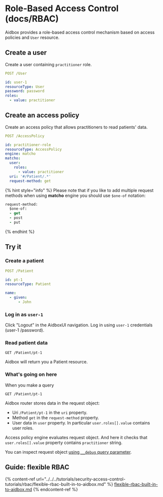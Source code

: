 # Role-Based Access Control (docs/RBAC)

Aidbox provides a role-based access control mechanism based on access policies and `User` resource.

## Create a user

Create a user containing `practitioner` role.

```yaml
POST /User

id: user-1
resourceType: User
password: password
roles: 
  - value: practitioner
```

## Create an access policy

Create an access policy that allows practitioners to read patients' data.

```yaml
POST /AccessPolicy

id: practitioner-role
resourceType: AccessPolicy
engine: matcho
matcho:
  user:
    roles:
      - value: practitioner
  uri: '#/Patient/.*'
  request-method: get
```

{% hint style="info" %}
Please note that if you like to add multiple request methods when using **matcho** engine you should use `$one-of` notation:

```clojure
request-method:
  $one-of:
  - get
  - post
  - put
```
{% endhint %}

## Try it

### Create a patient

```yaml
POST /Patient

id: pt-1
resourceType: Patient

name:
  - given:
      - John
```

### Log in as `user-1`

Click "Logout" in the AidboxUI navigation. Log in using `user-1` credentials (user-1 /password).

### Read patient data

```http
GET /Patient/pt-1
```

Aidbox will return you a Patient resource.

### What's going on here

When you make a query

```
GET /Patient/pt-1
```

Aidbox router stores data in the request object:

* Uri `/Patient/pt-1` in the `uri` property.
* Method `get` in the `request-method` property.
* User data in `user` property. In particular `user.roles[].value` contains user roles.

Access policy engine evaluates request object. And here it checks that `user.roles[].value` property contains `practitioner` string.

You can inspect request object [using `__debug` query parameter](../../../tutorials/security-access-control-tutorials/debug-access-control.md#__debug-query-string-parameter).

## Guide: flexible RBAC

{% content-ref url="../../../tutorials/security-access-control-tutorials/rbac/flexible-rbac-built-in-to-aidbox.md" %}
[flexible-rbac-built-in-to-aidbox.md](../../../tutorials/security-access-control-tutorials/rbac/flexible-rbac-built-in-to-aidbox.md)
{% endcontent-ref %}
